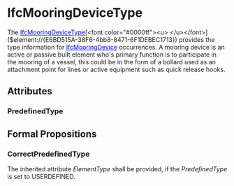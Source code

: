 # IfcMooringDeviceType

The [<font color="#0000ff"><u>IfcMooringDeviceType</u></font>]($element://{B09C5B5F-9AC4-4620-8F66-3DAC7AC707EA})[<font color="#0000ff"><u> </u></font>]($element://{E6BD515A-38F6-4bb8-8471-6F1DEBEC1713})  provides the type information for [<font color="#0000ff"><u>IfcMooringDevice</u></font>]($element://{E6BD515A-38F6-4bb8-8471-6F1DEBEC1713})  occurrences.
A mooring device is an active or passive built element who's primary function is to participate in the mooring of a vessel, this could be in the form of a bollard used as an attachment point for lines or active equipment such as quick release hooks.

## Attributes

### PredefinedType


## Formal Propositions

### CorrectPredefinedType
The inherited attribute _ElementType_ shall be provided, if the _PredefinedType_ is set to USERDEFINED.
